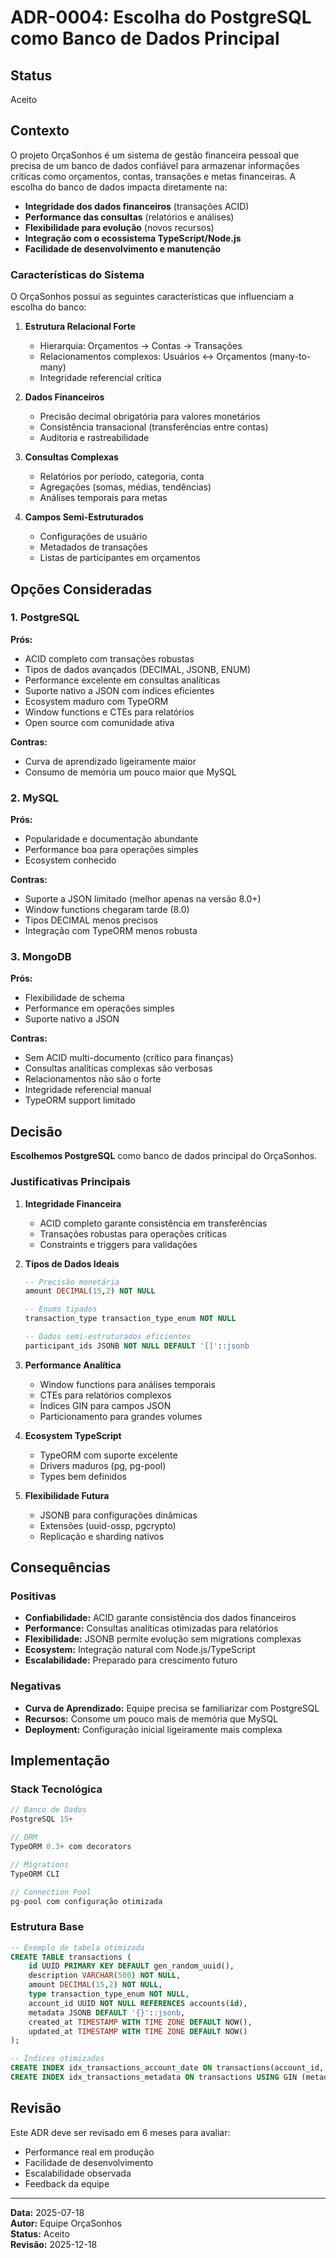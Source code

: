 # ADR-0004: Escolha do PostgreSQL como Banco de Dados Principal

## Status

Aceito

## Contexto

O projeto OrçaSonhos é um sistema de gestão financeira pessoal que precisa de um banco de dados confiável para armazenar informações críticas como orçamentos, contas, transações e metas financeiras. A escolha do banco de dados impacta diretamente na:

- **Integridade dos dados financeiros** (transações ACID)
- **Performance das consultas** (relatórios e análises)
- **Flexibilidade para evolução** (novos recursos)
- **Integração com o ecossistema TypeScript/Node.js**
- **Facilidade de desenvolvimento e manutenção**

### Características do Sistema

O OrçaSonhos possui as seguintes características que influenciam a escolha do banco:

1. **Estrutura Relacional Forte**
   - Hierarquia: Orçamentos → Contas → Transações
   - Relacionamentos complexos: Usuários ↔ Orçamentos (many-to-many)
   - Integridade referencial crítica

2. **Dados Financeiros**
   - Precisão decimal obrigatória para valores monetários
   - Consistência transacional (transferências entre contas)
   - Auditoria e rastreabilidade

3. **Consultas Complexas**
   - Relatórios por período, categoria, conta
   - Agregações (somas, médias, tendências)
   - Análises temporais para metas

4. **Campos Semi-Estruturados**
   - Configurações de usuário
   - Metadados de transações
   - Listas de participantes em orçamentos

## Opções Consideradas

### 1. PostgreSQL
**Prós:**
- ACID completo com transações robustas
- Tipos de dados avançados (DECIMAL, JSONB, ENUM)
- Performance excelente em consultas analíticas
- Suporte nativo a JSON com índices eficientes
- Ecosystem maduro com TypeORM
- Window functions e CTEs para relatórios
- Open source com comunidade ativa

**Contras:**
- Curva de aprendizado ligeiramente maior
- Consumo de memória um pouco maior que MySQL

### 2. MySQL
**Prós:**
- Popularidade e documentação abundante
- Performance boa para operações simples
- Ecosystem conhecido

**Contras:**
- Suporte a JSON limitado (melhor apenas na versão 8.0+)
- Window functions chegaram tarde (8.0)
- Tipos DECIMAL menos precisos
- Integração com TypeORM menos robusta

### 3. MongoDB
**Prós:**
- Flexibilidade de schema
- Performance em operações simples
- Suporte nativo a JSON

**Contras:**
- Sem ACID multi-documento (crítico para finanças)
- Consultas analíticas complexas são verbosas
- Relacionamentos não são o forte
- Integridade referencial manual
- TypeORM support limitado

## Decisão

**Escolhemos PostgreSQL** como banco de dados principal do OrçaSonhos.

### Justificativas Principais

1. **Integridade Financeira**
   - ACID completo garante consistência em transferências
   - Transações robustas para operações críticas
   - Constraints e triggers para validações

2. **Tipos de Dados Ideais**
   ```sql
   -- Precisão monetária
   amount DECIMAL(15,2) NOT NULL
   
   -- Enums tipados
   transaction_type transaction_type_enum NOT NULL
   
   -- Dados semi-estruturados eficientes
   participant_ids JSONB NOT NULL DEFAULT '[]'::jsonb
   ```

3. **Performance Analítica**
   - Window functions para análises temporais
   - CTEs para relatórios complexos
   - Índices GIN para campos JSON
   - Particionamento para grandes volumes

4. **Ecosystem TypeScript**
   - TypeORM com suporte excelente
   - Drivers maduros (pg, pg-pool)
   - Types bem definidos

5. **Flexibilidade Futura**
   - JSONB para configurações dinâmicas
   - Extensões (uuid-ossp, pgcrypto)
   - Replicação e sharding nativos

## Consequências

### Positivas

- **Confiabilidade:** ACID garante consistência dos dados financeiros
- **Performance:** Consultas analíticas otimizadas para relatórios
- **Flexibilidade:** JSONB permite evolução sem migrations complexas
- **Ecosystem:** Integração natural com Node.js/TypeScript
- **Escalabilidade:** Preparado para crescimento futuro

### Negativas

- **Curva de Aprendizado:** Equipe precisa se familiarizar com PostgreSQL
- **Recursos:** Consome um pouco mais de memória que MySQL
- **Deployment:** Configuração inicial ligeiramente mais complexa

## Implementação

### Stack Tecnológica
```typescript
// Banco de Dados
PostgreSQL 15+

// ORM
TypeORM 0.3+ com decorators

// Migrations
TypeORM CLI

// Connection Pool
pg-pool com configuração otimizada
```

### Estrutura Base
```sql
-- Exemplo de tabela otimizada
CREATE TABLE transactions (
    id UUID PRIMARY KEY DEFAULT gen_random_uuid(),
    description VARCHAR(500) NOT NULL,
    amount DECIMAL(15,2) NOT NULL,
    type transaction_type_enum NOT NULL,
    account_id UUID NOT NULL REFERENCES accounts(id),
    metadata JSONB DEFAULT '{}'::jsonb,
    created_at TIMESTAMP WITH TIME ZONE DEFAULT NOW(),
    updated_at TIMESTAMP WITH TIME ZONE DEFAULT NOW()
);

-- Índices otimizados
CREATE INDEX idx_transactions_account_date ON transactions(account_id, created_at);
CREATE INDEX idx_transactions_metadata ON transactions USING GIN (metadata);
```

## Revisão

Este ADR deve ser revisado em 6 meses para avaliar:
- Performance real em produção
- Facilidade de desenvolvimento
- Escalabilidade observada
- Feedback da equipe

---

**Data:** 2025-07-18  
**Autor:** Equipe OrçaSonhos  
**Status:** Aceito  
**Revisão:** 2025-12-18
